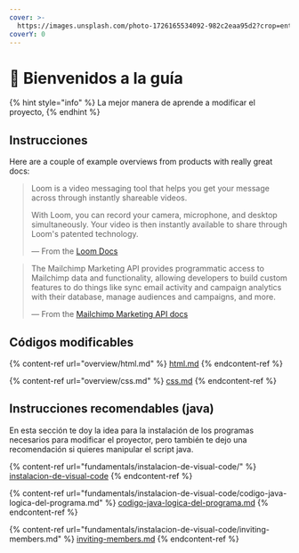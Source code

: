 ```yaml
---
cover: >-
  https://images.unsplash.com/photo-1726165534092-982c2eaa95d2?crop=entropy&cs=srgb&fm=jpg&ixid=M3wxOTcwMjR8MHwxfHJhbmRvbXx8fHx8fHx8fDE3Mjc5NjAxODJ8&ixlib=rb-4.0.3&q=85
coverY: 0
---
```


# 👋 Bienvenidos a la guía

{% hint style="info" %}
La mejor manera de aprende a modificar el proyecto,&#x20;
{% endhint %}

## Instrucciones

Here are a couple of example overviews from products with really great docs:

> Loom is a video messaging tool that helps you get your message across through instantly shareable videos.
>
> With Loom, you can record your camera, microphone, and desktop simultaneously. Your video is then instantly available to share through Loom's patented technology.
>
> — From the [Loom Docs](https://support.loom.com/hc/en-us/articles/360002158057-What-is-Loom-)

> The Mailchimp Marketing API provides programmatic access to Mailchimp data and functionality, allowing developers to build custom features to do things like sync email activity and campaign analytics with their database, manage audiences and campaigns, and more.
>
> — From the [Mailchimp Marketing API docs](https://mailchimp.com/developer/marketing/docs/fundamentals/)

## Códigos modificables

{% content-ref url="overview/html.md" %}
[html.md](overview/html.md)
{% endcontent-ref %}

{% content-ref url="overview/css.md" %}
[css.md](overview/css.md)
{% endcontent-ref %}

## Instrucciones recomendables (java)

En esta sección te doy la idea para la instalación de los programas necesarios para modificar el proyector, pero también te dejo una recomendación si quieres manipular el script java.

{% content-ref url="fundamentals/instalacion-de-visual-code/" %}
[instalacion-de-visual-code](fundamentals/instalacion-de-visual-code/)
{% endcontent-ref %}

{% content-ref url="fundamentals/instalacion-de-visual-code/codigo-java-logica-del-programa.md" %}
[codigo-java-logica-del-programa.md](fundamentals/instalacion-de-visual-code/codigo-java-logica-del-programa.md)
{% endcontent-ref %}

{% content-ref url="fundamentals/instalacion-de-visual-code/inviting-members.md" %}
[inviting-members.md](fundamentals/instalacion-de-visual-code/inviting-members.md)
{% endcontent-ref %}
